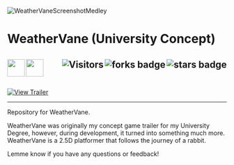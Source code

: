 ![WeatherVaneScreenshotMedley](https://user-images.githubusercontent.com/43964243/235795058-8b9dd4e5-6934-485d-9d62-987b0b15605b.png)

# WeatherVane (University Concept)

<!-- Header Start -->
  <a href = "https://docs.unity.com/"><img align="left" height="40" img width="40" src="https://cdn.simpleicons.org/unity/white"></a> 
  <a href = "https://learn.microsoft.com/en-us/dotnet/csharp"><img align="left" height="40" img width="40" src="https://cdn.simpleicons.org/csharp"></a>
  <img align="right" alt="stars badge"  src="https://img.shields.io/github/stars/jdsherbert/unrealengine-filestructureexample"/>
  <img align="right" alt="forks badge"  src="https://img.shields.io/github/forks/jdsherbert/unrealengine-filestructureexample?label=Fork"/>
  <img align="right" alt="Visitors"     src="https://visitor-badge.glitch.me/badge?page_id=github.com/jdsherbert/unrealengine-filestructureexample"/>
  <br></br>
  -----------------------------------------------------------------------
  
  <a href="https://youtu.be/7T0iBs5Gbaw"> 
    <img align="top" alt="View Trailer"  src="https://img.shields.io/badge/View%20Trailer%20-red.svg?style=for-the-badge&logo=Youtube&logoColor=white&color=black&labelColor=red"> </a>
  
  
  -----------------------------------------------------------------------
Repository for WeatherVane.

WeatherVane was originally my concept game trailer for my University Degree,
however, during development, it turned into something much more. WeatherVane is a 2.5D platformer that follows the journey of a rabbit.

Lemme know if you have any questions or feedback!
